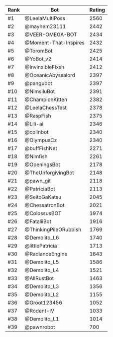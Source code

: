 Rank|Bot|Rating
---|---|---
#1|@LeelaMultiPoss|2560
#2|@mayhem23111|2442
#3|@VEER-OMEGA-BOT|2434
#4|@Moment-That-Inspires|2432
#5|@ToromBot|2425
#6|@YoBot_v2|2414
#7|@InvinxibleFlxsh|2412
#8|@OceanicAbyssalord|2397
#9|@pangubot|2397
#10|@NimsiluBot|2391
#11|@ChampionKitten|2382
#12|@LeelaChessTest|2378
#13|@RaspFish|2375
#14|@Lili-ai|2346
#15|@colinbot|2340
#16|@OlympusCz|2340
#17|@buffFishNet|2271
#18|@Nimfish|2261
#19|@OpeningsBot|2178
#20|@TheUnforgivingBot|2148
#21|@pawn_git|2118
#22|@PatriciaBot|2113
#23|@SeitoGaKatsu|2045
#24|@ChessatronBot|2021
#25|@ColossusBOT|1974
#26|@FataliiBot|1916
#27|@ThinkingPileORubbish|1769
#28|@Demolito_L6|1740
#29|@littlePatricia|1713
#30|@RadianceEngine|1643
#31|@Demolito_L5|1586
#32|@Demolito_L4|1521
#33|@AllRustBot|1463
#34|@Demolito_L3|1356
#35|@Demolito_L2|1155
#36|@Groot123456|1052
#37|@Rodent-IV|1033
#38|@Demolito_L1|1014
#39|@pawnrobot|700
